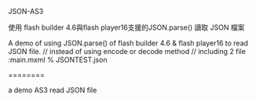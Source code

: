 JSON-AS3

使用 flash builder 4.6與flash player16支援的JSON.parse()  讀取 JSON 檔案

 A demo of using JSON.parse() of flash builder 4.6  & flash player16 to read JSON file.
 // instead of using encode or decode method 
 // including 2 file :main.mxml % JSONTEST.json
 
========

a demo AS3 read JSON file
